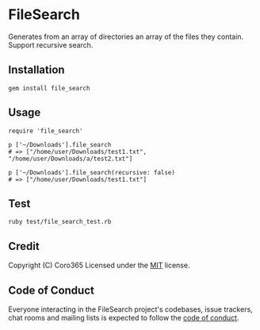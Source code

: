 # FileSearch

Generates from an array of directories an array of the files they contain.
Support recursive search.

## Installation

`gem install file_search`

## Usage

```
require 'file_search'

p ['~/Downloads'].file_search
# => ["/home/user/Downloads/test1.txt", "/home/user/Downloads/a/test2.txt"]

p ['~/Downloads'].file_search(recursive: false)
# => ["/home/user/Downloads/test1.txt"]
```

## Test

`ruby test/file_search_test.rb`

## Credit
Copyright (C) Coro365
Licensed under the [MIT](LICENSE) license.


## Code of Conduct

Everyone interacting in the FileSearch project's codebases, issue trackers, chat rooms and mailing lists is expected to follow the [code of conduct](https://github.com/Coro365/file_search/blob/master/CODE_OF_CONDUCT.md).
